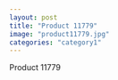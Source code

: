 ```yaml
---
layout: post
title: "Product 11779"
image: "product11779.jpg"
categories: "category1"
---
```

Product 11779
